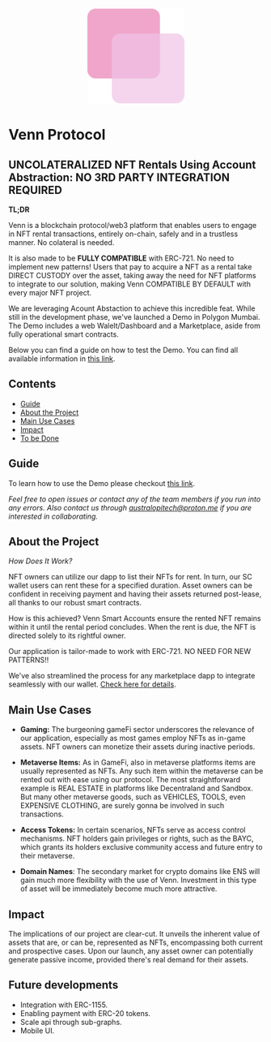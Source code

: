 <p align="center">
  <img 
   src="https://github.com/australopitech/venn-protocol/blob/main/dapp/public/android-chrome-192x192.png?raw=true" alt="logo"/>
</p>

# Venn Protocol 
## UNCOLATERALIZED NFT Rentals Using Account Abstraction: NO 3RD PARTY INTEGRATION REQUIRED

**TL;DR**

Venn is a blockchain protocol/web3 platform that enables users to engage in NFT rental transactions, entirely on-chain, safely and in a trustless manner. No colateral is needed.

It is also made to be **FULLY COMPATIBLE** with ERC-721. No need to implement new patterns! Users that pay to acquire a NFT as a rental take DIRECT CUSTODY over the asset, taking away the need for NFT platforms to integrate to our solution, making Venn COMPATIBLE BY DEFAULT with every major NFT project.

We are leveraging Acount Abstaction to achieve this incredible feat. While still in the development phase, we've launched a Demo in Polygon Mumbai. The Demo includes a web Walelt/Dashboard and a Marketplace, aside from fully operational smart contracts. 

Below you can find a guide on how to test the Demo. You can find all available information in [this link](https://pbfranceschin.gitbook.io/venn/).

## Contents
- [Guide](https://github.com/pbfranceschin/r-wallet-base-3/tree/main#guide)
- [About the Project](https://github.com/pbfranceschin/r-wallet-base-3/tree/main#about-the-project)
- [Main Use Cases](https://github.com/pbfranceschin/r-wallet-base-3/tree/main#main-use-cases)
- [Impact](https://github.com/pbfranceschin/r-wallet-base-3/tree/main#impact)
- [To be Done](https://github.com/pbfranceschin/r-wallet-base-3/tree/main#to-be-done)

## Guide
To learn how to use the Demo please checkout [this link](https://pbfranceschin.gitbook.io/venn/overview/guides).

*Feel free to open issues or contact any of the team members if you run into any errors. Also contact us through australopitech@proton.me if you are interested in collaborating.*


## About the Project

*How Does It Work?*

NFT owners can utilize our dapp to list their NFTs for rent. In turn, our SC wallet users can rent these for a specified duration. Asset owners can be confident in receiving payment and having their assets returned post-lease, all thanks to our robust smart contracts.

How is this achieved? Venn Smart Accounts ensure the rented NFT remains within it until the rental period concludes. When the rent is due, the NFT is directed solely to its rightful owner.

Our application is tailor-made to work with ERC-721. NO NEED FOR NEW PATTERNS!!

We've also streamlined the process for any marketplace dapp to integrate seamlessly with our wallet. [Check here for details](https://github.com/pbfranceschin/r-wallet-base-3/tree/main/blockchain#compatibility).


## Main Use Cases

- **Gaming:** The burgeoning gameFi sector underscores the relevance of our application, especially as most games employ NFTs as in-game assets. NFT owners can monetize their assets during inactive periods.

- **Metaverse Items:** As in GameFi, also in metaverse platforms items are usually represented as NFTs. Any such item within the metaverse can be rented out with ease using our protocol. The most straightforward example is REAL ESTATE in platforms like Decentraland and Sandbox. But many other metaverse goods, such as VEHICLES, TOOLS, even EXPENSIVE CLOTHING, are surely gonna be involved in such transactions.

- **Access Tokens:** In certain scenarios, NFTs serve as access control mechanisms. NFT holders gain privileges or rights, such as the BAYC, which grants its holders exclusive community access and future entry to their metaverse.

- **Domain Names**: The secondary market for crypto domains like ENS will gain much more flexibility with the use of Venn. Investment in this type of asset will be immediately become much more attractive.

## Impact

The implications of our project are clear-cut. It unveils the inherent value of assets that are, or can be, represented as NFTs, encompassing both current and prospective cases. Upon our launch, any asset owner can potentially generate passive income, provided there's real demand for their assets.

## Future developments

- Integration with ERC-1155.
- Enabling payment with ERC-20 tokens.
- Scale api through sub-graphs.
- Mobile UI.
